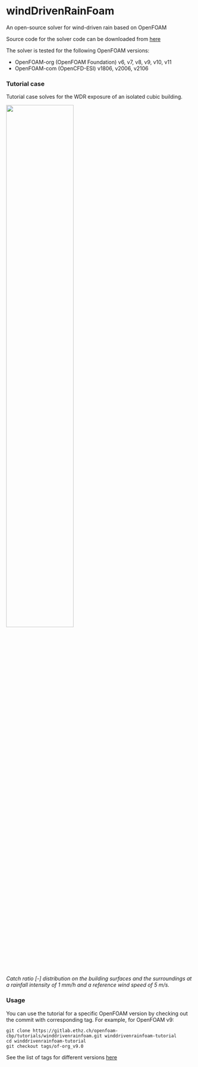 # windDrivenRainFoam

An open-source solver for wind-driven rain based on OpenFOAM

Source code for the solver code can be downloaded from [here](https://github.com/OpenFOAM-BuildingPhysics/windDrivenRainFoam)

The solver is tested for the following OpenFOAM versions:

* OpenFOAM-org (OpenFOAM Foundation) v6, v7, v8, v9, v10, v11
* OpenFOAM-com (OpenCFD-ESI) v1806, v2006, v2106

### Tutorial case

Tutorial case solves for the WDR exposure of an isolated cubic building.

<img src="https://gitlab.ethz.ch/openfoam-cbp/solvers/winddrivenrainfoam/-/wikis/img/tutorial_cube.png"  width="60%">
<br><i>  Catch ratio [-] distribution on the building surfaces and the 
surroundings at a rainfall intensity of 1 mm/h and a reference wind speed of 5 m/s. </i>

### Usage

You can use the tutorial for a specific OpenFOAM version by checking out the commit with corresponding tag. For example, for OpenFOAM v9:

    git clone https://gitlab.ethz.ch/openfoam-cbp/tutorials/winddrivenrainfoam.git winddrivenrainfoam-tutorial
    cd winddrivenrainfoam-tutorial
    git checkout tags/of-org_v9.0

See the list of tags for different versions [here](https://github.com/OpenFOAM-BuildingPhysics/windDrivenRainFoam-tutorials/tags)

